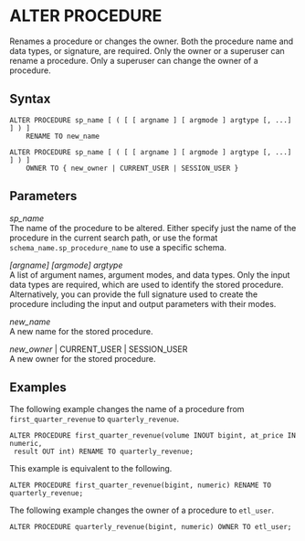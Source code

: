 # ALTER PROCEDURE<a name="r_ALTER_PROCEDURE"></a>

Renames a procedure or changes the owner\. Both the procedure name and data types, or signature, are required\. Only the owner or a superuser can rename a procedure\. Only a superuser can change the owner of a procedure\. 

## Syntax<a name="r_ALTER_PROCEDURE-synopsis"></a>

```
ALTER PROCEDURE sp_name [ ( [ [ argname ] [ argmode ] argtype [, ...] ] ) ]
    RENAME TO new_name
```

```
ALTER PROCEDURE sp_name [ ( [ [ argname ] [ argmode ] argtype [, ...] ] ) ]
    OWNER TO { new_owner | CURRENT_USER | SESSION_USER }
```

## Parameters<a name="r_ALTER_PROCEDURE-parameters"></a>

 *sp\_name*   
The name of the procedure to be altered\. Either specify just the name of the procedure in the current search path, or use the format `schema_name.sp_procedure_name` to use a specific schema\.

*\[argname\] \[argmode\] argtype*   
A list of argument names, argument modes, and data types\. Only the input data types are required, which are used to identify the stored procedure\. Alternatively, you can provide the full signature used to create the procedure including the input and output parameters with their modes\.

 *new\_name*   
A new name for the stored procedure\. 

*new\_owner* \| CURRENT\_USER \| SESSION\_USER  
A new owner for the stored procedure\. 

## Examples<a name="r_ALTER_PROCEDURE-examples"></a>

The following example changes the name of a procedure from `first_quarter_revenue` to `quarterly_revenue`\.

```
ALTER PROCEDURE first_quarter_revenue(volume INOUT bigint, at_price IN numeric,
 result OUT int) RENAME TO quarterly_revenue;
```

This example is equivalent to the following\.

```
ALTER PROCEDURE first_quarter_revenue(bigint, numeric) RENAME TO quarterly_revenue;
```

The following example changes the owner of a procedure to `etl_user`\.

```
ALTER PROCEDURE quarterly_revenue(bigint, numeric) OWNER TO etl_user;
```